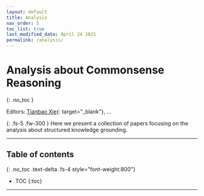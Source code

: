 ```yaml
---
layout: default
title: Analysis
nav_order: 5
toc_list: true
last_modified_date: April 24 2021
permalink: /analysis/
---
```


# Analysis about Commonsense Reasoning
{: .no_toc }

Editors: [Tianbao Xie](https://tianbaoxie.com/){: target="_blank"}, ...

{: .fs-5 .fw-300 }
Here we present a collection of papers focusing on the analysis about structured knowledge grounding. 


---

## Table of contents
{: .no_toc .text-delta .fs-4 style="font-weight:800"}

- TOC
{:toc}


---
